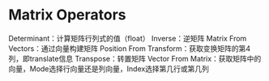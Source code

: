 # Matrix Operators

Determinant：计算矩阵行列式的值（float）
Inverse：逆矩阵
Matrix From Vectors：通过向量构建矩阵
Position From Transform：获取变换矩阵的第4列，即translate信息
Transpose：转置矩阵
Vector From Matrix：获取矩阵中的向量，Mode选择行向量还是列向量，Index选择第几行或第几列
